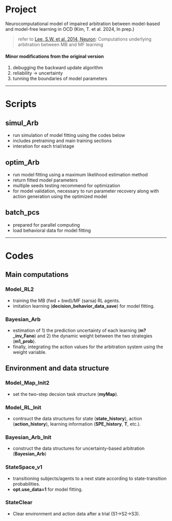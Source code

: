 # Project
Neurocomputational model of impaired arbitration between model-based and model-free learning in OCD (Kim, T. et al. 2024, In prep.)

> refer to [Lee, S.W. et al. 2014, Neuron](https://doi.org/10.1016/j.neuron.2013.11.028):
Computations underlying arbitration between MB and MF learning

#### Minor modifications from the original version
1. debugging the backward update algorithm
2. reliability -> uncertainty
3. tunning the boundaries of model parameters


---
# Scripts
## simul_Arb
- run simulation of model fitting using the codes below
- includes pretraining and main training sections
- interation for each trial/stage

## optim_Arb
- run model fitting using a maximum likelihood estimation method
- return fitted model parameters
- multiple seeds testing recommend for optimization
- for model validation, necessary to run parameter recovery along with action generation using the optimized model

## batch_pcs
- prepared for parallel computing
- load behavioral data for model fitting

---
# Codes
## Main computations
### Model_RL2
- training the MB (fwd + bwd)/MF (sarsa) RL agents.
- imitation learning (**decision_behavior_data_save**) for model fitting.

### Bayesian_Arb
- estimation of 1) the prediction uncertainty of each learning (**m?_inv_Fano**) and 2) the dynamic weight between the two strategies (**m1_prob**).
- finally, integrating the action values for the arbitration system using the weight variable.

## Environment and data structure
### Model_Map_Init2
- set the two-step decsion task structure (**myMap**).

### Model_RL_Init
- contrsuct the data structures for state (**state_history**), action (**action_history**),
learning information (**SPE_history**, **T**, etc.).

### Bayesian_Arb_Init
- construct the data structures for uncertainty-based arbitration (**Bayesian_Arb**)

### StateSpace_v1
- transitioning subjects/agents to a next state according to state-transition probabilities.
- **opt.use_data=1** for model fitting.

### StateClear
- Clear environment and action data after a trial (S1->S2->S3).
